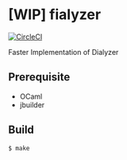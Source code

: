 [WIP] fialyzer
==============

[![CircleCI](https://circleci.com/gh/fialyzer/fialyzer.svg?style=svg)](https://circleci.com/gh/fialyzer/fialyzer)

Faster Implementation of Dialyzer

Prerequisite
------------

- OCaml
- jbuilder

Build
-----

```
$ make
```
